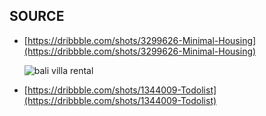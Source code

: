 ## SOURCE

* [https://dribbble.com/shots/3299626-Minimal-Housing](https://dribbble.com/shots/3299626-Minimal-Housing)

  ![bali villa rental](https://images.pexels.com/photos/338504/pexels-photo-338504.jpeg?w=420&h=290&auto=compress&cs=tinysrgb)

* [https://dribbble.com/shots/1344009-Todolist](https://dribbble.com/shots/1344009-Todolist)
